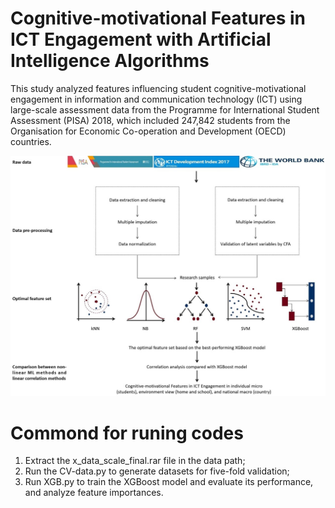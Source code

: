 # Cognitive-motivational Features in ICT Engagement with Artificial Intelligence Algorithms
This study analyzed features influencing student cognitive-motivational engagement in information and communication technology (ICT) using large-scale assessment data from the Programme for International Student Assessment (PISA) 2018, which included 247,842 students from the Organisation for Economic Co-operation and Development (OECD) countries.

![image](./Figure_1.jpg)

# Commond for runing codes
1. Extract the x_data_scale_final.rar file in the data path;
2. Run the CV-data.py to generate datasets for five-fold validation;
3. Run XGB.py to train the XGBoost model and evaluate its performance, and analyze feature importances.

